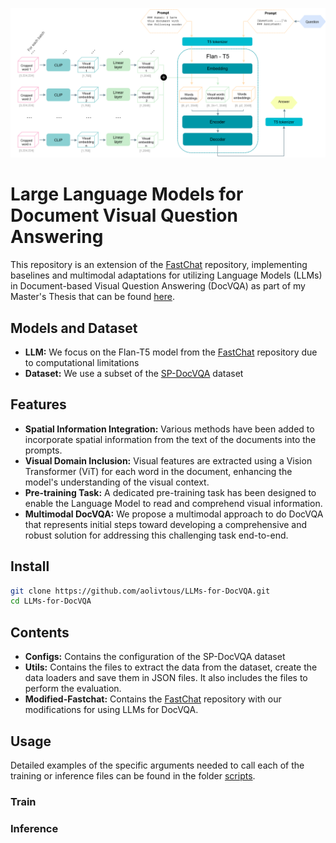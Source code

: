 ![Alt text](Figures/visualMethod3.png)

# Large Language Models for Document Visual Question Answering

This repository is an extension of the [FastChat](https://github.com/lm-sys/FastChat) repository, implementing baselines and multimodal adaptations for utilizing Language Models (LLMs) in Document-based Visual Question Answering (DocVQA) as part of my Master's Thesis that can be found [here](https://www.overleaf.com/read/fcmbtrrprdwc).

## Models and Dataset
- **LLM:** We focus on the Flan-T5 model from the [FastChat](https://github.com/lm-sys/FastChat) repository due to computational limitations
- **Dataset:** We use a subset of the [SP-DocVQA](https://rrc.cvc.uab.es/?ch=17) dataset 

## Features
- **Spatial Information Integration:** Various methods have been added to incorporate spatial information from the text of the documents into the prompts.
- **Visual Domain Inclusion:** Visual features are extracted using a Vision Transformer (ViT) for each word in the document, enhancing the model's understanding of the visual context.
- **Pre-training Task:** A dedicated pre-training task has been designed to enable the Language Model to read and comprehend visual information.
- **Multimodal DocVQA:** We propose a multimodal approach to do DocVQA that represents initial steps toward developing a comprehensive and robust solution for addressing this challenging task end-to-end. 

## Install
```bash
git clone https://github.com/aolivtous/LLMs-for-DocVQA.git
cd LLMs-for-DocVQA
```

## Contents
- **Configs:** Contains the configuration of the SP-DocVQA dataset
- **Utils:** Contains the files to extract the data from the dataset, create the data loaders and save them in JSON files. It also includes the files to perform the evaluation.
- **Modified-Fastchat:** Contains the [FastChat](https://github.com/lm-sys/FastChat) repository with our modifications for using LLMs for DocVQA.

## Usage
Detailed examples of the specific arguments needed to call each of the training or inference files can be found in the folder [scripts](https://github.com/aolivtous/LLMs-for-DocVQA/Modified-Fastchat/scripts).

### Train 

### Inference

